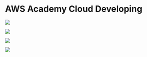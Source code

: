 # AWS Academy Cloud Developing

[![](https://raw.githubusercontent.com/josecastillolema/fiap/master/img/shift-aws-developing.png)](https://www.fiap.com.br/shift/curso/tecnologia/aws-academy-cloud-developing)

[![](https://raw.githubusercontent.com/josecastillolema/fiap/master/img/shift-aws-developing2.png)](https://www.fiap.com.br/shift/curso/tecnologia/aws-academy-cloud-developing)

[![](https://raw.githubusercontent.com/josecastillolema/fiap/master/img/shift-aws-developing3.jpg)](https://www.fiap.com.br/shift/curso/tecnologia/aws-academy-cloud-developing)

[![](https://raw.githubusercontent.com/josecastillolema/fiap/master/img/shift-aws-developing3_2.jpg)](https://www.fiap.com.br/shift/curso/tecnologia/aws-academy-cloud-developing)
